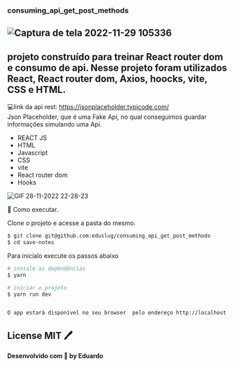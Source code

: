 ### consuming_api_get_post_methods
## ![Captura de tela 2022-11-29 105336](https://user-images.githubusercontent.com/38886580/204547384-6e89293b-57ae-4277-9eec-7c5572ecd0d8.png)

## projeto construído para treinar React router dom e consumo de api. Nesse projeto foram utilizados React, React router dom, Axios, hoocks, vite, CSS e HTML. 
 💻link da api rest: https://jsonplaceholder.typicode.com/  
  Json Placeholder, que é uma Fake Api, no qual conseguimos guardar informações simulando uma Api.

- REACT JS
- HTML
- Javascript
- CSS
- vite
- React router dom
- Hooks

![GIF 28-11-2022 22-28-23](https://user-images.githubusercontent.com/38886580/204416123-5b95ce88-a31c-4854-b52f-faaaeb538eaa.gif)

🚀 Como executar.

Clone o projeto e acesse a pasta do mesmo.
```sh
$ git clone git@github.com:eduslug/consuming_api_get_post_methods
$ cd save-notes
```
Para inicialo execute os passos abaixo

```sh
# instale as dependências
$ yarn
```

```sh
# iniciar o projeto
$ yarn run dev
```

```sh

O app estará disponível no seu browser  pelo endereço http://localhost:5173/
```

## License MIT 🖊️
**Desenvolvido com 💜 by Eduardo**
